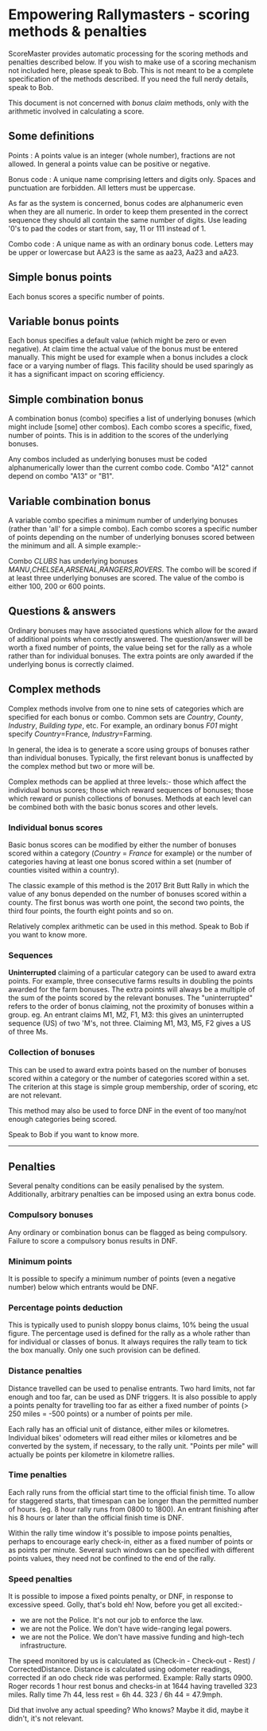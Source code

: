 # Empowering Rallymasters - scoring methods & penalties

ScoreMaster provides automatic processing for the scoring methods and penalties described below. If you wish to make use of a scoring mechanism not included here, please speak to Bob. This is not meant to be a complete specification of the methods described. If you need the full nerdy details, speak to Bob.

This document is not concerned with *bonus claim* methods, only with the arithmetic involved in calculating a score.

## Some definitions
Points
: A points value is an integer (whole number), fractions are not allowed. In general a points value can be positive or negative.

Bonus code
: A unique name comprising letters and digits only. Spaces and punctuation are forbidden. All letters must be uppercase. 

As far as the system is concerned, bonus codes are alphanumeric even when they are all numeric. In order to keep them presented in the correct sequence they should all contain the same number of digits. Use leading '0's to pad the codes or start from, say, 11 or 111 instead of 1.

Combo code
: A unique name as with an ordinary bonus code. Letters may be upper or lowercase but AA23 is the same as aa23, Aa23 and aA23.

## Simple bonus points
Each bonus scores a specific number of points.

## Variable bonus points
Each bonus specifies a default value (which might be zero or even negative). At claim time the actual value of the bonus must be entered manually. This might be used for example when a bonus includes a clock face or a varying number of flags. This facility should be used sparingly as it has a significant impact on scoring efficiency.

## Simple combination bonus
A combination bonus (combo) specifies a list of underlying bonuses (which might include [some] other combos). Each combo scores a specific, fixed, number of points. This is in addition to the scores of the underlying bonuses.

Any combos included as underlying bonuses must be coded alphanumerically lower than the current combo code. Combo "A12" cannot depend on combo "A13" or "B1".

## Variable combination bonus
A variable combo specifies a minimum number of underlying bonuses (rather than 'all' for a simple combo). Each combo scores a specific number of points depending on the number of underlying bonuses scored between the minimum and all. A simple example:-

Combo *CLUBS* has underlying bonuses *MANU*,*CHELSEA*,*ARSENAL*,*RANGERS*,*ROVERS*. The combo will be scored if at least three underlying bonuses are scored. The value of the combo is either 100, 200 or 600 points. 


## Questions & answers
Ordinary bonuses may have associated questions which allow for the award of additional points when correctly answered. The question/answer will be worth a fixed number of points, the value being set for the rally as a whole rather than for individual bonuses. The extra points are only awarded if the underlying bonus is correctly claimed.

## Complex methods
Complex methods involve from one to nine sets of categories which are specified for each bonus or combo. Common sets are *Country*, *County*, *Industry*, *Building type*, etc.  For example, an ordinary bonus *F01* might specify *Country*=France, *Industry*=Farming.

In general, the idea is to generate a score using groups of bonuses rather than individual bonuses. Typically, the first relevant bonus is unaffected by the complex method but two or more will be.

Complex methods can be applied at three levels:- those which affect the individual bonus scores; those which reward sequences of bonuses; those which reward or punish collections of bonuses. Methods at each level can be combined both with the basic bonus scores and other levels.

### Individual bonus scores
Basic bonus scores can be modified by either the number of bonuses scored within a category (*Country* = *France* for example) or the number of categories having at least one bonus scored within a set (number of counties visited within a country).

The classic example of this method is the 2017 Brit Butt Rally in which the value of any bonus depended on the number of bonuses scored within a county. The first bonus was worth one point, the second two points, the third four points, the fourth eight points and so on.

Relatively complex arithmetic can be used in this method. Speak to Bob if you want to know more.

### Sequences
**Uninterrupted** claiming of a particular category can be used to award extra points. For example, three consecutive farms results in doubling the points awarded for the farm bonuses. The extra points will always be a multiple of the sum of the points scored by the relevant bonuses. The "uninterrupted" refers to the order of bonus claiming, not the proximity of bonuses within a group. eg. An entrant claims M1, M2, F1, M3: this gives an uninterrupted sequence (US) of two 'M's, not three. Claiming M1, M3, M5, F2 gives a US of three Ms.

### Collection of bonuses
This can be used to award extra points based on the number of bonuses scored within a category or the number of categories scored within a set. The criterion at this stage is simple group membership, order of scoring, etc are not relevant.

This method may also be used to force DNF in the event of too many/not enough categories being scored.

Speak to Bob if you want to know more.

---

## Penalties
Several penalty conditions can be easily penalised by the system. Additionally, arbitrary penalties can be imposed using an extra bonus code.

### Compulsory bonuses
Any ordinary or combination bonus can be flagged as being compulsory. Failure to score a compulsory bonus results in DNF.

### Minimum points
It is possible to specify a minimum number of points (even a negative number) below which entrants would be DNF.

### Percentage points deduction
This is typically used to punish sloppy bonus claims, 10% being the usual figure. The percentage used is defined for the rally as a whole rather than for individual or classes of bonus. It always requires the rally team to tick the box manually. Only one such provision can be defined.

### Distance penalties
Distance travelled can be used to penalise entrants. Two hard limits, not far enough and too far, can be used as DNF triggers. It is also possible to apply a points penalty for travelling too far as either a fixed number of points (> 250 miles = -500 points) or a number of points per mile. 

Each rally has an official unit of distance, either miles or kilometres. Individual bikes' odometers will read either miles or kilometres and be converted by the system, if necessary, to the rally unit.  "Points per mile" will actually be points per kilometre in kilometre rallies.

### Time penalties
Each rally runs from the official start time to the official finish time. To allow for staggered starts, that timespan can be longer than the permitted number of hours. (eg. 8 hour rally runs from 0800 to 1800). An entrant finishing after his 8 hours or later than the official finish time is DNF.

Within the rally time window it's possible to impose points penalties, perhaps to encourage early check-in, either as a fixed number of points or as points per minute. Several such windows can be specified with different points values, they need not be confined to the end of the rally.

### Speed penalties
It is possible to impose a fixed points penalty, or DNF, in response to excessive speed. Golly, that's bold eh! Now, before you get all excited:-

- we are not the Police. It's not our job to enforce the law.
- we are not the Police. We don't have wide-ranging legal powers.
- we are not the Police. We don't have massive funding and high-tech infrastructure.

The speed monitored by us is calculated as (Check-in - Check-out - Rest) / CorrectedDistance. Distance is calculated using odometer readings, corrected if an odo check ride was performed. Example: Rally starts 0900. Roger records 1 hour rest bonus and checks-in at 1644 having travelled 323 miles. Rally time 7h 44, less rest = 6h 44. 323 / 6h 44 = 47.9mph.

Did that involve any actual speeding? Who knows? Maybe it did, maybe it didn't, it's not relevant.
